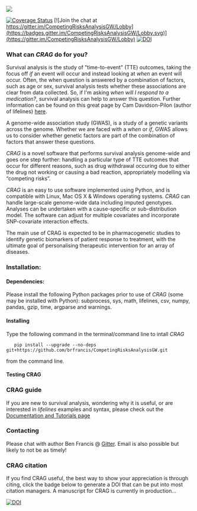 
![](https://i.imgur.com/wWIRzgA.png)

[![Coverage Status](https://coveralls.io/repos/github/brfrancis/CompetingRisksAnalysisGW/badge.svg?branch=master)](https://coveralls.io/github/brfrancis/CompetingRisksAnalysisGW?branch=master)
[![Join the chat at https://gitter.im/CompetingRisksAnalysisGW/Lobby](https://badges.gitter.im/CompetingRisksAnalysisGW/Lobby.svg)](https://gitter.im/CompetingRisksAnalysisGW/Lobby)
[![DOI](https://zenodo.org/badge/110241944.svg)](https://zenodo.org/badge/latestdoi/110241944)

### What can *CRAG* do for you? 

Survival analysis is the study of "time-to-event" (TTE) outcomes, taking the focus off *if* an event will occur and instead looking at *when* an event will occur. Often, the when question is answered by a combination of factors, such as age or sex, survival analysis tests whether these associations are clear from data collected. So, if I'm asking *when will I respond to a medication?*, survival analysis can help to answer this question. Further information can be found on this great page by Cam Davidson-Pilon (author of lifelines) [here](http://lifelines.readthedocs.org/en/latest/Survival%20Analysis%20intro.html).

A genome-wide association study (GWAS), is a study of a genetic variants across the genome. Whether we are faced with a *when* or *if*, GWAS allows us to consider whether genetic factors are part of the combination of factors that answer these questions. 

*CRAG* is a novel software that performs survival analysis genome-wide and goes one step further: handling a particular type of TTE outcomes that occur for different reasons, such as drug withdrawal occuring due to either the drug not working or causing a bad reaction, appropriately modelling via “competing risks”. 

*CRAG* is an easy to use software implemented using Python, and is compatible with Linux, Mac OS X & Windows operating systems. *CRAG* can handle large-scale genome-wide data including imputed genotypes. Analyses can be undertaken with a cause-specific or sub-distribution model. The software can adjust for multiple covariates and incorporate SNP-covariate interaction effects.

The main use of CRAG is expected to be in pharmacogenetic studies to identify genetic biomarkers of patient response to treatment, with the ultimate goal of personalising therapeutic intervention for an array of diseases.

### Installation:
#### Dependencies:

Please install the following  Python packages prior to use of *CRAG* (some may be installed with Python): subprocess, sys, math, lifelines, csv, numpy, pandas, gzip, time, argparse and warnings.

#### Installing

Type the following command in the terminal/command line to intall *CRAG*

       pip install --upgrade --no-deps git+https://github.com/brfrancis/CompetingRisksAnalysisGW.git

from the command line.

#### Testing CRAG


### CRAG guide

If you are new to survival analysis, wondering why it is useful, or are interested in *lifelines* examples and syntax,
please check out the [Documentation and Tutorials page](http://lifelines.readthedocs.org/en/latest/index.html)


### Contacting
Please chat with author Ben Francis @ [Gitter](https://gitter.im/CompetingRisksAnalysisGW/Lobby). Email is also possible but likely to not be as timely!


### CRAG citation

If you find CRAG useful, the best way to show your appreciation is through citing, click the badge below to generate a DOI that can be put into most citation managers. A manuscript for CRAG is currently in production...

 [![DOI](https://zenodo.org/badge/110241944.svg)](https://zenodo.org/badge/latestdoi/110241944)
